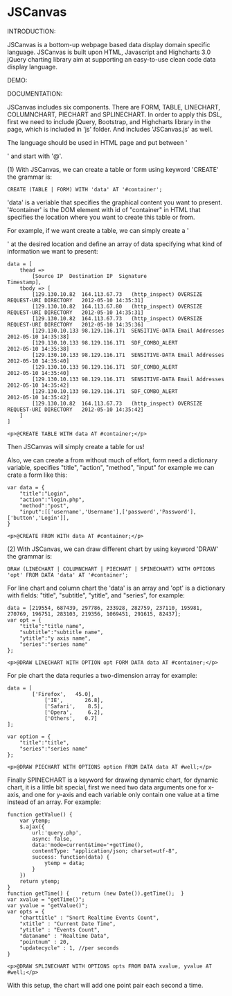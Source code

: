 JSCanvas
========

INTRODUCTION:

JSCanvas is a bottom-up webpage based data display domain specific language. JSCanvas is built upon HTML, Javascript and Highcharts 3.0 jQuery charting library aim at supporting an easy-to-use clean code data display language.

DEMO:

DOCUMENTATION:

JSCanvas includes six components. There are FORM, TABLE, LINECHART, COLUMNCHART, PIECHART and SPLINECHART. In order to apply this DSL, first we need to include jQuery, Bootstrap, and Highcharts library in the page, which is included in 'js' folder. And includes 'JSCanvas.js' as well. 

The language should be used in HTML page and put between '<p></p>' and start with '@'.

(1) With JSCanvas, we can create a table or form using keyword 'CREATE' the grammar is:
		
	CREATE (TABLE | FORM) WITH 'data' AT '#container';

'data' is a veriable that specifies the graphical content you want to present. '#container' is the DOM element with id of "container" in HTML that specifies the location where you want to create this table or from.

For example, if we want create a table, we can simply create a '<div id = "container">' at the desired location and define an array of data specifying what kind of information we want to present:

	data = [
		thead =>
			[Source IP	Destination IP	Signature					Timestamp],
		tbody => [
			[129.130.10.82	164.113.67.73	(http_inspect) OVERSIZE REQUEST-URI DIRECTORY	2012-05-10 14:35:31]
			[129.130.10.82	164.113.67.80	(http_inspect) OVERSIZE REQUEST-URI DIRECTORY	2012-05-10 14:35:31]
			[129.130.10.82	164.113.67.73	(http_inspect) OVERSIZE REQUEST-URI DIRECTORY	2012-05-10 14:35:36]
			[129.130.10.133	98.129.116.171	SENSITIVE-DATA Email Addresses			2012-05-10 14:35:38]
			[129.130.10.133	98.129.116.171	SDF_COMBO_ALERT					2012-05-10 14:35:38]
			[129.130.10.133	98.129.116.171	SENSITIVE-DATA Email Addresses			2012-05-10 14:35:40]
			[129.130.10.133	98.129.116.171	SDF_COMBO_ALERT					2012-05-10 14:35:40]
			[129.130.10.133	98.129.116.171	SENSITIVE-DATA Email Addresses			2012-05-10 14:35:42]
			[129.130.10.133	98.129.116.171	SDF_COMBO_ALERT					2012-05-10 14:35:42]
			[129.130.10.82	164.113.67.73	(http_inspect) OVERSIZE REQUEST-URI DIRECTORY	2012-05-10 14:35:42]
		]
	]

	<p>@CREATE TABLE WITH data AT #container;</p>

Then JSCanvas will simply create a table for us!

Also, we can create a from without much of effort, form need a dictionary variable, specifies "title", "action", "method", "input"  for example we can crate a form like this:

	var data = {
		"title":"Login",
		"action":"login.php",
		"method":"post",
		"input":[['username','Username'],['password','Password'],['button','Login']],
	} 
 
	<p>@CREATE FROM WITH data AT #container;</p>
	
(2)	With JSCanvas, we can draw different chart by using keyword 'DRAW' the grammar is:

	DRAW (LINECHART | COLUMNCHART | PIECHART | SPINECHART) WITH OPTIONS 'opt' FROM DATA 'data' AT '#container';
	
For line chart and column chart the 'data' is an array and 'opt' is a dictionary with fields: "title", "subtitle", "ytitle", and "series", for example:

	data = [219554, 687439, 297786, 233928, 282759, 237110, 195981, 270769, 196751, 283103, 219356, 1069451, 291615, 82437];
	var opt = {
		"title":"title name",
		"subtitle":"subtitle name",
		"ytitle":"y axis name",
		"series":"series name"
	};
		
	<p>@DRAW LINECHART WITH OPTION opt FORM DATA data AT #container;</p>
	
For pie chart the data requries a two-dimension array for example:

	data = [
        	['Firefox',   45.0],
            	['IE',       26.8],
            	['Safari',    8.5],
            	['Opera',     6.2],
            	['Others',   0.7]
	];

	var option = {
		"title":"title",
		"series":"series name"
	};
		
	<p>@DRAW PIECHART WITH OPTIONS option FROM DATA data AT #well;</p>
	
	
Finally SPINECHART is a keyword for drawing dynamic chart, for dynamic chart, it is a little bit special, first we need two data arguments one for x-axis, and one for y-axis and each variable only contain one value at a time instead of an array. For example:

	function getValue() {
		var ytemp;
		$.ajax({
			url:'query.php',
			async: false,
			data:'mode=current&time='+getTime(),
			contentType: "application/json; charset=utf-8",
			success: function(data) {
				ytemp = data;
			}
		})
		return ytemp;
	}
	function getTime() {	return (new Date()).getTime();	}
	var xvalue = "getTime()";
	var yvalue = "getValue()";
	var opts = {
		"charttitle" : "Snort Realtime Events Count",
		"xtitle" : "Current Date Time",
		"ytitle" : "Events Count",
		"dataname" : "Realtime Data",
		"pointnum" : 20,
		"updatecycle" : 1, //per seconds
	}
	
	<p>@DRAW SPLINECHART WITH OPTIONS opts FROM DATA xvalue, yvalue AT #well;</p>
	
With this setup, the chart will add one point pair each second a time.

	

